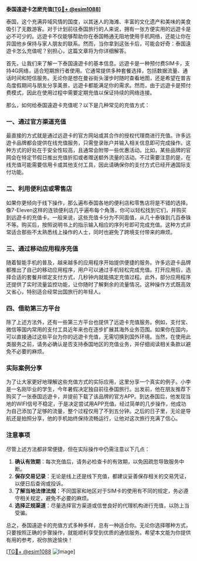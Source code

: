 **泰国遠遊卡怎麽充值[[TG💪+ @esim1088](https://t.me/s/esim1088)]**

泰国，这个充满异域风情的国度，以其迷人的海滩、丰富的文化遗产和美味的美食吸引了无数游客。对于计划前往泰国旅行的人来说，拥有一张方便实用的远遊卡是必不可少的。远遊卡不仅能够帮助你在泰国畅通无阻地使用手机网络，还能让你在异国他乡保持与家人朋友的联系。然而，当你拿到这张卡后，可能会好奇：泰国遠遊卡怎么充值呢？别担心，这篇文章将为你详细解答。

首先，让我们来了解一下泰国遠遊卡的基本信息。远遊卡是一种预付费SIM卡，支持4G网络，适合短期旅行者使用。它通常提供多种套餐选择，包括数据流量、通话时间和短信服务。无论你是想在曼谷街头漫步时随时查看地图，还是希望在普吉岛度假期间与朋友分享美景，远遊卡都能满足你的需求。然而，由于远遊卡是预付费模式，因此在使用过程中需要定期充值以保证持续的网络连接。

那么，如何给泰国遠遊卡充值呢？以下是几种常见的充值方式：

### 一、通过官方渠道充值

最直接的方式就是通过远遊卡的官方网站或其合作的授权代理商进行充值。许多远遊卡品牌都会提供在线充值服务，只需登录账户并输入相关信息即可完成操作。这种方式的好处在于安全性较高，且通常会附带一些优惠活动。比如，某些品牌的官网会在特定节假日推出充值折扣或者赠送额外流量的活动。不过需要注意的是，在线充值可能需要信用卡或其他支付工具，因此请确保你的支付方式已经开通国际支付功能。

### 二、利用便利店或零售店

如果你更倾向于线下操作，那么遍布泰国各地的便利店和零售店将是不错的选择。像7-Eleven这样的连锁便利店几乎遍布每个角落，你可以轻松找到它们，并购买到远遊卡的充值卡。一般来说，这些充值卡分为不同面值，从几十泰铢到几百泰铢不等。购买后，按照说明书上的指示输入相应的序列号即可完成充值。这种方式非常适合那些不太熟悉线上操作的人士，同时也避免了跨境支付带来的麻烦。

### 三、通过移动应用程序充值

随着智能手机的普及，越来越多的应用程序开始提供便捷的服务。许多远遊卡品牌都推出了自己的移动应用程序，用户可以通过手机轻松完成充值。打开应用后，选择合适的套餐并绑定支付方式，几秒钟内就能搞定充值过程。此外，部分应用程序还提供了实时流量监控功能，让你随时了解剩余的流量情况。这种操作方式既高效又省心，特别适合经常出国旅行的年轻人。

### 四、借助第三方平台

除了上述方法外，还有一些第三方平台也提供了远遊卡充值服务。例如，支付宝、微信等国内常用的支付工具近年来也在逐步扩展其海外业务范围。如果你在国内，可以直接通过这些平台为你的远遊卡充值，无需切换到国外环境。当然，在使用此类服务之前，请务必确认是否支持泰国地区的充值业务，并仔细阅读相关条款以避免不必要的麻烦。

### 实际案例分享

为了让大家更好地理解这些充值方式的实际应用，这里分享一个真实的例子。小李是一名刚毕业的学生，今年暑假决定独自前往泰国旅行。出发前，他在朋友推荐下购买了一张泰国远遊卡，并提前下载了该品牌的官方APP。到达泰国后，他发现当地的WIFI信号不稳定，于是决定尝试用APP充值。经过简单的几步操作，他成功为自己添加了足够的流量，整个过程仅用了不到五分钟。之后的日子里，无论是导航还是拍照分享，他的手机始终保持流畅运行，让他对这次旅行充满了信心。

### 注意事项

尽管上述方法都非常便捷，但在实际操作中仍需注意以下几点：

1. **确认有效期**：每次充值后，请务必检查卡的有效期，以免因疏忽导致服务中断。
2. **保存交易记录**：无论是线上还是线下充值，都建议妥善保存相关的交易凭证，以便日后查询或投诉。
3. **了解当地法律法规**：不同国家和地区对于SIM卡的使用有不同的规定，务必遵守相关规定，避免不必要的麻烦。
4. **选择正规渠道**：尽量选择官方渠道或信誉良好的代理机构进行充值，以防上当受骗。

总之，泰国遠遊卡的充值方式多种多样，总有一种适合你。无论你选择哪种方式，只要按照正确的步骤操作，就能顺利享受到优质的通信服务。希望本文能为你提供有用的参考，祝你旅途愉快！

[[TG💪+ @esim1088](https://t.me/s/esim1088) ![Image](https://i.postimg.cc/4NQfJmqS/Snipaste-2025-05-13-00-14-12.png)]